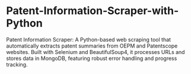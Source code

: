 # Patent-Information-Scraper-with-Python
Patent Information Scraper: A Python-based web scraping tool that automatically extracts patent summaries from OEPM and Patentscope websites. Built with Selenium and BeautifulSoup4, it processes URLs and stores data in MongoDB, featuring robust error handling and progress tracking.
